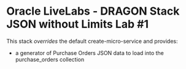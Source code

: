 # Oracle LiveLabs - DRAGON Stack JSON without Limits Lab #1
This stack _overrides_ the default create-micro-service and provides:
- a generator of Purchase Orders JSON data to load into the purchase_orders collection
